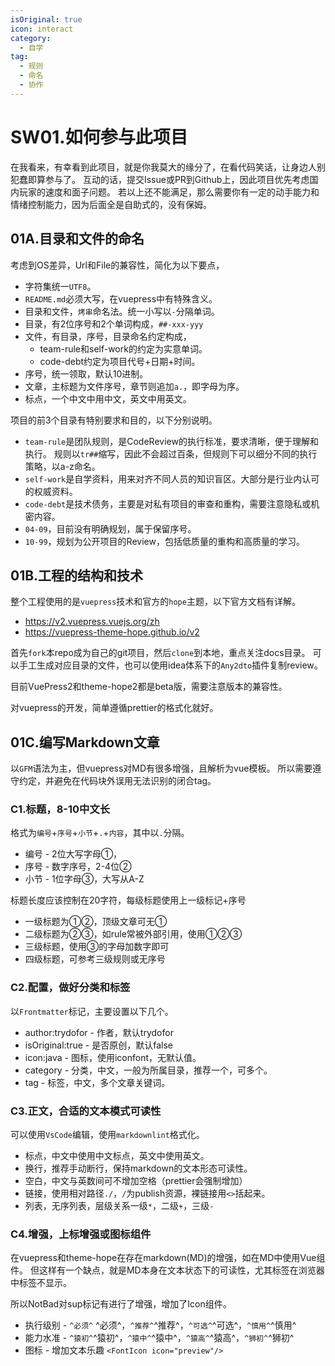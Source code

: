 ```yaml
---
isOriginal: true
icon: interact
category:
  - 自学
tag:
  - 规则
  - 命名
  - 协作
---
```


# SW01.如何参与此项目

在我看来，有幸看到此项目，就是你我莫大的缘分了，在看代码笑话，让身边人别犯蠢即算参与了。
互动的话，提交Issue或PR到Github上，因此项目优先考虑国内玩家的速度和面子问题。
若以上还不能满足，那么需要你有一定的动手能力和情绪控制能力，因为后面全是自助式的，没有保姆。

## 01A.目录和文件的命名

考虑到OS差异，Url和File的兼容性，简化为以下要点，

* 字符集统一`UTF8`。
* `README.md`必须大写，在vuepress中有特殊含义。
* 目录和文件，`烤串`命名法。统一小写以`-`分隔单词。
* 目录，有2位序号和2个单词构成，`##-xxx-yyy`
* 文件，有目录，序号，目录命名约定构成，
  + team-rule和self-work的约定为实意单词。
  + code-debt约定为项目代号+日期+时间。
* 序号，统一领取，默认10进制。
* 文章，主标题为文件序号，章节则追加`a.`，即字母为序。
* 标点，一个中文中用中文，英文中用英文。

项目的前3个目录有特别要求和目的，以下分别说明。

* `team-rule`是团队规则，是CodeReview的执行标准，要求清晰，便于理解和执行。
  规则以`tr##`缩写，因此不会超过百条，但规则下可以细分不同的执行策略，以a-z命名。
* `self-work`是自学资料，用来对齐不同人员的知识盲区。大部分是行业内认可的权威资料。
* `code-debt`是技术债务，主要是对私有项目的审查和重构，需要注意隐私或机密内容。
* `04-09`，目前没有明确规划，属于保留序号。
* `10-99`，规划为公开项目的Review，包括低质量的重构和高质量的学习。

## 01B.工程的结构和技术

整个工程使用的是`vuepress`技术和官方的`hope`主题，以下官方文档有详解。

* <https://v2.vuepress.vuejs.org/zh>
* <https://vuepress-theme-hope.github.io/v2>

首先`fork`本repo成为自己的git项目，然后`clone`到本地，重点关注docs目录。
可以手工生成对应目录的文件，也可以使用idea体系下的`Any2dto`插件复制review。

目前VuePress2和theme-hope2都是beta版，需要注意版本的兼容性。

对vuepress的开发，简单遵循prettier的格式化就好。

## 01C.编写Markdown文章

以`GFM`语法为主，但vuepress对MD有很多增强，且解析为vue模板。
所以需要遵守约定，并避免在代码块外误用无法识别的闭合tag。

### C1.标题，8-10中文长

格式为`编号`+`序号`+`小节`+`.`+`内容`，其中以`.`分隔。

* 编号 - 2位大写字母①，
* 序号 - 数字序号，2-4位②
* 小节 - 1位字母③，大写从A-Z

标题长度应该控制在20字符，每级标题使用上一级标记+序号

* 一级标题为①②，顶级文章可无①
* 二级标题为②③，如rule常被外部引用，使用①②③
* 三级标题，使用③的字母加数字即可
* 四级标题，可参考三级规则或无序号

### C2.配置，做好分类和标签

以`Frontmatter`标记，主要设置以下几个。

* author:trydofor - 作者，默认trydofor
* isOriginal:true - 是否原创，默认false
* icon:java - 图标，使用iconfont，无默认值。
* category - 分类，中文，一般为所属目录，推荐一个，可多个。
* tag - 标签，中文，多个文章关键词。

### C3.正文，合适的文本模式可读性

可以使用`VsCode`编辑，使用`markdownlint`格式化。

* 标点，中文中使用中文标点，英文中使用英文。
* 换行，推荐手动断行，保持markdown的文本形态可读性。
* 空白，中文与英数间可不增加空格（prettier会强制增加）
* 链接，使用相对路径`./`，`/`为publish资源，裸链接用`<>`括起来。
* 列表，无序列表，层级关系一级`*`，二级`+`，三级`-`

### C4.增强，上标增强或图标组件

在vuepress和theme-hope在存在markdown(MD)的增强，如在MD中使用Vue组件。
但这样有一个缺点，就是MD本身在文本状态下的可读性，尤其标签在浏览器中标签不显示。

所以NotBad对sup标记有进行了增强，增加了Icon组件。

* 执行级别 - `^必须^` ^必须^，`^推荐^`^推荐^，`^可选^`^可选^，`^慎用^`^慎用^
* 能力水准 - `^猿初^`^猿初^，`^猿中^`^猿中^，`^猿高^`^猿高^，`^狮初^`^狮初^
* 图标 - 增加文本乐趣 `<FontIcon icon="preview"/>` <FontIcon icon="preview"/>
